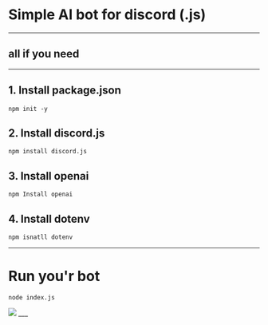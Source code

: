 # Simple AI bot for discord (.js)

___

## all if you need 

___

## 1. Install package.json

``npm init -y``

## 2. Install discord.js 

``npm install discord.js``

## 3. Install openai

``npm Install openai``

## 4. Install dotenv

``npm isnatll dotenv``

___

# Run you'r bot 

``node index.js``

<img src = https://i.imgur.com/D5KnQlE.png>
___
